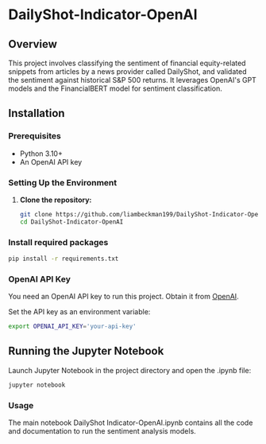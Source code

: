 # DailyShot-Indicator-OpenAI

## Overview
This project involves classifying the sentiment of financial equity-related snippets from articles by a news provider called DailyShot, and validated the sentiment against historical S&P 500 returns. It leverages OpenAI's GPT models and the FinancialBERT model for sentiment classification.

## Installation

### Prerequisites
- Python 3.10+
- An OpenAI API key

### Setting Up the Environment
1. **Clone the repository:**
   ```bash
   git clone https://github.com/liambeckman199/DailyShot-Indicator-OpenAI
   cd DailyShot-Indicator-OpenAI
   
### Install required packages

```bash
pip install -r requirements.txt
```

### OpenAI API Key
You need an OpenAI API key to run this project. Obtain it from [OpenAI](https://openai.com/).

Set the API key as an environment variable:

```bash
export OPENAI_API_KEY='your-api-key'
```

## Running the Jupyter Notebook
Launch Jupyter Notebook in the project directory and open the .ipynb file:

```bash
jupyter notebook
```

### Usage
The main notebook DailyShot Indicator-OpenAI.ipynb contains all the code and documentation to run the sentiment analysis models.

